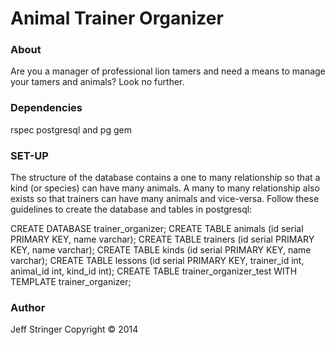 Animal Trainer Organizer
=======================

### About
Are you a manager of professional lion tamers and need a means to manage your tamers and animals?  Look no further.  

### Dependencies
rspec
postgresql and pg gem

### SET-UP
The structure of the database contains a one to many relationship so that a kind (or species) can have many animals. A many to many relationship also exists so that trainers can have many animals and vice-versa. Follow these guidelines to create the database and tables in postgresql:

CREATE DATABASE trainer_organizer;
CREATE TABLE animals (id serial PRIMARY KEY, name varchar);
CREATE TABLE trainers (id serial PRIMARY KEY, name varchar);
CREATE TABLE kinds (id serial PRIMARY KEY, name varchar);
CREATE TABLE lessons (id serial PRIMARY KEY, trainer_id int, animal_id int, kind_id int);
CREATE TABLE trainer_organizer_test WITH TEMPLATE trainer_organizer;

### Author
Jeff Stringer Copyright :copyright: 2014
